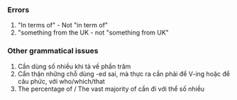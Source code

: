 ### Errors

1. "In terms of" - Not "in term of"
2. "something from the UK - not "something from UK"

### Other grammatical issues

1. Cần dùng số nhiều khi tả về phần trăm
2. Cẩn thận những chỗ dùng -ed sai, mà thực ra cần phải để V-ing hoặc để câu phức, với who/which/that
3. The percentage of / The vast majority of cần đi với thể số nhiều
